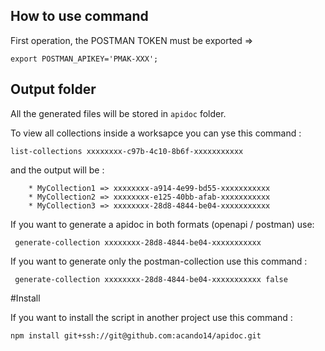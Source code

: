 ## How to use command

First operation, the POSTMAN TOKEN must be exported =>

`
    export POSTMAN_APIKEY='PMAK-XXX';
`

## Output folder

All the generated files will be stored in `apidoc` folder.

To view all collections inside a worksapce you can yse this command :
```shell
list-collections xxxxxxxx-c97b-4c10-8b6f-xxxxxxxxxxx
```
and the output will be :

```text
    * MyCollection1 => xxxxxxxx-a914-4e99-bd55-xxxxxxxxxxx
    * MyCollection2 => xxxxxxxx-e125-40bb-afab-xxxxxxxxxxx
    * MyCollection3 => xxxxxxxx-28d8-4844-be04-xxxxxxxxxxx

```

If you want to generate a apidoc in both formats (openapi / postman) use:

```shell
 generate-collection xxxxxxxx-28d8-4844-be04-xxxxxxxxxxx
```

If you want to generate only the postman-collection use this command :

```shell
 generate-collection xxxxxxxx-28d8-4844-be04-xxxxxxxxxxx false
```

#Install

If you want to install the script in another project use this command :

```shell
npm install git+ssh://git@github.com:acando14/apidoc.git
```

